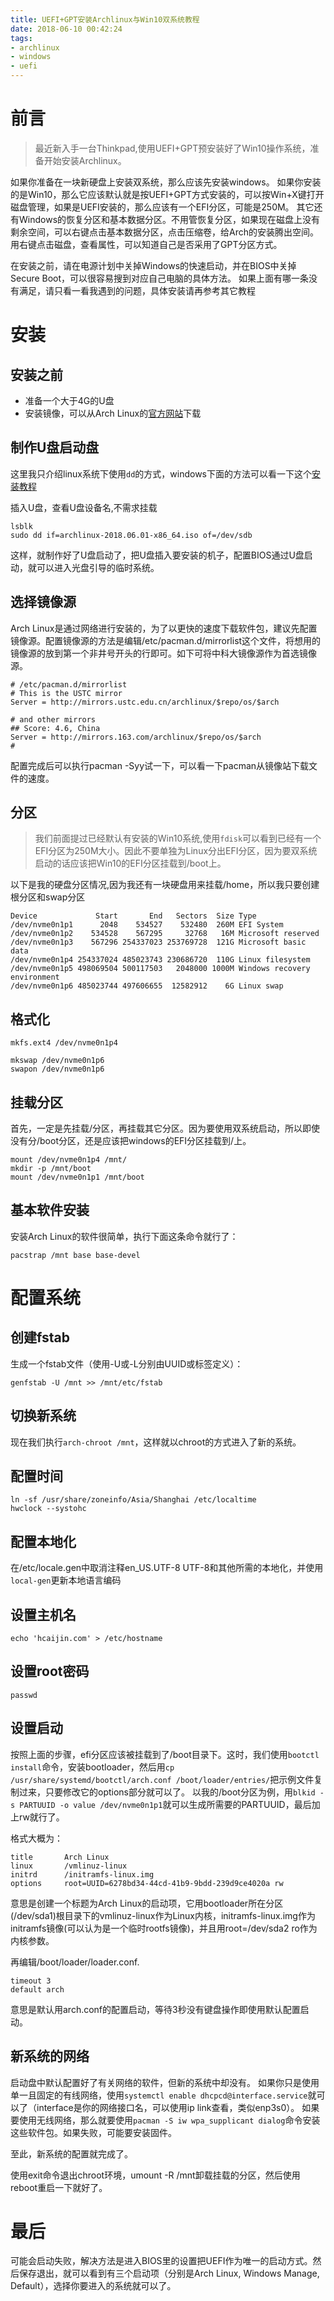 ```yaml
---
title: UEFI+GPT安装Archlinux与Win10双系统教程
date: 2018-06-10 00:42:24
tags:
- archlinux
- windows
- uefi
---
```


# 前言
> 最近新入手一台Thinkpad,使用UEFI+GPT预安装好了Win10操作系统，准备开始安装Archlinux。

如果你准备在一块新硬盘上安装双系统，那么应该先安装windows。
如果你安装的是Win10，那么它应该默认就是按UEFI+GPT方式安装的，可以按Win+X键打开磁盘管理，如果是UEFI安装的，那么应该有一个EFI分区，可能是250M。
其它还有Windows的恢复分区和基本数据分区。不用管恢复分区，如果现在磁盘上没有剩余空间，可以右键点击基本数据分区，点击压缩卷，给Arch的安装腾出空间。用右键点击磁盘，查看属性，可以知道自己是否采用了GPT分区方式。

在安装之前，请在电源计划中关掉Windows的快速启动，并在BIOS中关掉Secure Boot，可以很容易搜到对应自己电脑的具体方法。
如果上面有哪一条没有满足，请只看一看我遇到的问题，具体安装请再参考其它教程

# 安装

## 安装之前

* 准备一个大于4G的U盘
* 安装镜像，可以从Arch Linux的[官方网站](www.archlinux.org)下载

## 制作U盘启动盘
这里我只介绍linux系统下使用`dd`的方式，windows下面的方法可以看一下这个[安装教程](https://github.com/mytbk/Linux_Notes/blob/master/install/install-archlinux.md)

插入U盘，查看U盘设备名,不需求挂载
```
lsblk
sudo dd if=archlinux-2018.06.01-x86_64.iso of=/dev/sdb
```
这样，就制作好了U盘启动了，把U盘插入要安装的机子，配置BIOS通过U盘启动，就可以进入光盘引导的临时系统。


## 选择镜像源
Arch Linux是通过网络进行安装的，为了以更快的速度下载软件包，建议先配置镜像源。配置镜像源的方法是编辑/etc/pacman.d/mirrorlist这个文件，将想用的镜像源的放到第一个非井号开头的行即可。如下可将中科大镜像源作为首选镜像源。
```
# /etc/pacman.d/mirrorlist
# This is the USTC mirror
Server = http://mirrors.ustc.edu.cn/archlinux/$repo/os/$arch

# and other mirrors
## Score: 4.6, China
Server = http://mirrors.163.com/archlinux/$repo/os/$arch
#
```
配置完成后可以执行pacman -Syy试一下，可以看一下pacman从镜像站下载文件的速度。

## 分区
> 我们前面提过已经默认有安装的Win10系统,使用`fdisk`可以看到已经有一个EFI分区为250M大小。因此不要单独为Linux分出EFI分区，因为要双系统启动的话应该把Win10的EFI分区挂载到/boot上。

以下是我的硬盘分区情况,因为我还有一块硬盘用来挂载/home，所以我只要创建根分区和swap分区
```
Device             Start       End   Sectors  Size Type
/dev/nvme0n1p1      2048    534527    532480  260M EFI System
/dev/nvme0n1p2    534528    567295     32768   16M Microsoft reserved
/dev/nvme0n1p3    567296 254337023 253769728  121G Microsoft basic data
/dev/nvme0n1p4 254337024 485023743 230686720  110G Linux filesystem
/dev/nvme0n1p5 498069504 500117503   2048000 1000M Windows recovery environment
/dev/nvme0n1p6 485023744 497606655  12582912    6G Linux swap
```

## 格式化
```
mkfs.ext4 /dev/nvme0n1p4

mkswap /dev/nvme0n1p6
swapon /dev/nvme0n1p6
```

## 挂载分区
首先，一定是先挂载/分区，再挂载其它分区。因为要使用双系统启动，所以即使没有分/boot分区，还是应该把windows的EFI分区挂载到/上。 

```
mount /dev/nvme0n1p4 /mnt/
mkdir -p /mnt/boot
mount /dev/nvme0n1p1 /mnt/boot
```

## 基本软件安装

安装Arch Linux的软件很简单，执行下面这条命令就行了：

```
pacstrap /mnt base base-devel
```

# 配置系统
## 创建fstab
生成一个fstab文件（使用-U或-L分别由UUID或标签定义）：
```
genfstab -U /mnt >> /mnt/etc/fstab
```
## 切换新系统
现在我们执行`arch-chroot /mnt`，这样就以chroot的方式进入了新的系统。

## 配置时间
```
ln -sf /usr/share/zoneinfo/Asia/Shanghai /etc/localtime
hwclock --systohc
```

## 配置本地化
在/etc/locale.gen中取消注释en_US.UTF-8 UTF-8和其他所需的本地化，并使用`local-gen`更新本地语言编码

## 设置主机名
```
echo 'hcaijin.com' > /etc/hostname
```
## 设置root密码
```
passwd
```
## 设置启动
按照上面的步骤，efi分区应该被挂载到了/boot目录下。这时，我们使用`bootctl install`命令，安装bootloader，然后用`cp /usr/share/systemd/bootctl/arch.conf /boot/loader/entries/`把示例文件复制过来，只要修改它的options部分就可以了。
以我的/boot分区为例，用`blkid -s PARTUUID -o value /dev/nvme0n1p1`就可以生成所需要的PARTUUID，最后加上rw就行了。 

格式大概为：
```
title       Arch Linux
linux       /vmlinuz-linux
initrd      /initramfs-linux.img
options     root=UUID=6278bd34-44cd-41b9-9bdd-239d9ce4020a rw
```
意思是创建一个标题为Arch Linux的启动项，它用bootloader所在分区(/dev/sda1)根目录下的vmlinuz-linux作为Linux内核，initramfs-linux.img作为initramfs镜像(可以认为是一个临时rootfs镜像)，并且用root=/dev/sda2 ro作为内核参数。

再编辑/boot/loader/loader.conf.
```
timeout 3
default arch
```
意思是默认用arch.conf的配置启动，等待3秒没有键盘操作即使用默认配置启动。

## 新系统的网络
启动盘中默认配置好了有关网络的软件，但新的系统中却没有。
如果你只是使用单一且固定的有线网络，使用`systemctl enable dhcpcd@interface.service`就可以了（interface是你的网络接口名，可以使用ip link查看，类似enp3s0）。
如果要使用无线网络，那么就要使用`pacman -S iw wpa_supplicant dialog`命令安装这些软件包。如果失败，可能要安装固件。

至此，新系统的配置就完成了。

使用exit命令退出chroot环境，umount -R /mnt卸载挂载的分区，然后使用reboot重启一下就好了。

# 最后
可能会启动失败，解决方法是进入BIOS里的设置把UEFI作为唯一的启动方式。然后保存退出，就可以看到有三个启动项（分别是Arch Linux, Windows Manage, Default），选择你要进入的系统就可以了。
